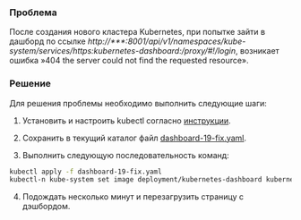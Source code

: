 ### Проблема

После создания нового кластера Kubernetes, при попытке зайти в дашборд по ссылке *http://\*\*\*:8001/api/v1/namespaces/kube-system/services/https:kubernetes-dashboard:/proxy/#!/login*, возникает ошибка »404 the server could not find the requested resource».

### Решение

Для решения проблемы необходимо выполнить следующие шаги:

1. Установить и настроить kubectl согласно [инструкции](https://mcs.mail.ru/docs/base/k8s/k8s-start/connect-k8s).

2. Сохранить в текущий каталог файл <a href="/docs/_docs/ru/main/base/k8s/k8s-troubleshooting/k8s-dashboard-error/assets/dashboard-19-fix.yaml" download>dashboard-19-fix.yaml</a>.
3. Выполнить следующую последовательность команд:

```bash
kubectl apply -f dashboard-19-fix.yaml
kubectl-n kube-system set image deployment/kubernetes-dashboard kubernetes-dashboard:5010=registry.infra.mail.ru/dashboard:v2.0.5
```

4. Подождать несколько минут и перезагрузить страницу с дэшбордом.
